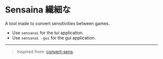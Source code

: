 # Sensaina 繊細な

A tool made to convert sensitivities between games.

- Use `sensanai` for the tui application.
- Use `sensanai -gui` for the gui application.

---

> Inspired from: [convert-sens](https://github.com/succumbs/convert-sens/).
